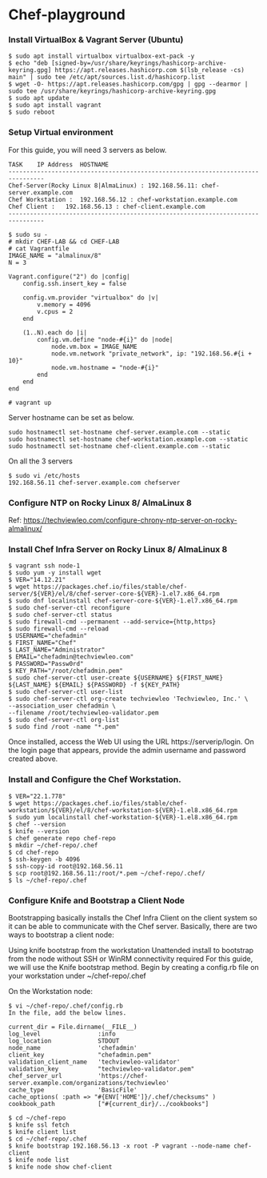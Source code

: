 # Chef-playground

### Install VirtualBox & Vagrant Server (Ubuntu)

```
$ sudo apt install virtualbox virtualbox-ext-pack -y
$ echo "deb [signed-by=/usr/share/keyrings/hashicorp-archive-keyring.gpg] https://apt.releases.hashicorp.com $(lsb_release -cs) main" | sudo tee /etc/apt/sources.list.d/hashicorp.list
$ wget -O- https://apt.releases.hashicorp.com/gpg | gpg --dearmor | sudo tee /usr/share/keyrings/hashicorp-archive-keyring.gpg
$ sudo apt update
$ sudo apt install vagrant
$ sudo reboot
```

### Setup Virtual environment

For this guide, you will need 3 servers as below.
```
TASK	IP Address	HOSTNAME
--------------------------------------------------------------------------------
Chef-Server(Rocky Linux 8|AlmaLinux) : 192.168.56.11: chef-server.example.com
Chef Workstation : 	192.168.56.12 :	chef-workstation.example.com
Chef Client :	192.168.56.13 :	chef-client.example.com
--------------------------------------------------------------------------------

```

```
$ sudo su -
# mkdir CHEF-LAB && cd CHEF-LAB
# cat Vagrantfile 
IMAGE_NAME = "almalinux/8"
N = 3

Vagrant.configure("2") do |config|
    config.ssh.insert_key = false

    config.vm.provider "virtualbox" do |v|
        v.memory = 4096
        v.cpus = 2
    end

    (1..N).each do |i|
        config.vm.define "node-#{i}" do |node|
            node.vm.box = IMAGE_NAME
            node.vm.network "private_network", ip: "192.168.56.#{i + 10}"
            node.vm.hostname = "node-#{i}"
        end
    end
end

# vagrant up
```

Server hostname can be set as below.
```
sudo hostnamectl set-hostname chef-server.example.com --static
sudo hostnamectl set-hostname chef-workstation.example.com --static
sudo hostnamectl set-hostname chef-client.example.com --static
```
On all the 3 servers
```
$ sudo vi /etc/hosts
192.168.56.11 chef-server.example.com chefserver
```
### Configure NTP on Rocky Linux 8/ AlmaLinux 8 

Ref: https://techviewleo.com/configure-chrony-ntp-server-on-rocky-almalinux/

### Install Chef Infra Server on Rocky Linux 8/ AlmaLinux 8
```
$ vagrant ssh node-1
$ sudo yum -y install wget
$ VER="14.12.21"
$ wget https://packages.chef.io/files/stable/chef-server/${VER}/el/8/chef-server-core-${VER}-1.el7.x86_64.rpm
$ sudo dnf localinstall chef-server-core-${VER}-1.el7.x86_64.rpm
$ sudo chef-server-ctl reconfigure
$ sudo chef-server-ctl status
$ sudo firewall-cmd --permanent --add-service={http,https}
$ sudo firewall-cmd --reload
$ USERNAME="chefadmin"
$ FIRST_NAME="Chef"
$ LAST_NAME="Administrator"
$ EMAIL="chefadmin@techviewleo.com"
$ PASSWORD="Passw0rd"
$ KEY_PATH="/root/chefadmin.pem"
$ sudo chef-server-ctl user-create ${USERNAME} ${FIRST_NAME} ${LAST_NAME} ${EMAIL} ${PASSWORD} -f ${KEY_PATH}
$ sudo chef-server-ctl user-list
$ sudo chef-server-ctl org-create techviewleo 'Techviewleo, Inc.' \
--association_user chefadmin \
--filename /root/techviewleo-validator.pem
$ sudo chef-server-ctl org-list
$ sudo find /root -name "*.pem"
```
Once installed, access the Web UI using the URL https://serverip/login. On the login page that appears, provide the admin username and password created above.

### Install and Configure the Chef Workstation.

```
$ VER="22.1.778"
$ wget https://packages.chef.io/files/stable/chef-workstation/${VER}/el/8/chef-workstation-${VER}-1.el8.x86_64.rpm
$ sudo yum localinstall chef-workstation-${VER}-1.el8.x86_64.rpm
$ chef --version
$ knife --version
$ chef generate repo chef-repo
$ mkdir ~/chef-repo/.chef
$ cd chef-repo
$ ssh-keygen -b 4096
$ ssh-copy-id root@192.168.56.11
$ scp root@192.168.56.11:/root/*.pem ~/chef-repo/.chef/
$ ls ~/chef-repo/.chef

```

### Configure Knife and Bootstrap a Client Node

Bootstrapping basically installs the Chef Infra Client on the client system so it can be able to communicate with the Chef server. Basically, there are two ways to bootstrap a client node:

Using knife bootstrap from the workstation
Unattended install to bootstrap from the node without SSH or WinRM connectivity required
For this guide, we will use the Knife bootstrap method. Begin by creating a config.rb file on your workstation under ~/chef-repo/.chef

On the Workstation node:
```
$ vi ~/chef-repo/.chef/config.rb
In the file, add the below lines.

current_dir = File.dirname(__FILE__)
log_level                :info
log_location             STDOUT
node_name                'chefadmin'
client_key               "chefadmin.pem"
validation_client_name   'techviewleo-validator'
validation_key           "techviewleo-validator.pem"
chef_server_url          'https://chef-server.example.com/organizations/techviewleo'
cache_type               'BasicFile'
cache_options( :path => "#{ENV['HOME']}/.chef/checksums" )
cookbook_path            ["#{current_dir}/../cookbooks"]

$ cd ~/chef-repo
$ knife ssl fetch
$ knife client list
$ cd ~/chef-repo/.chef
$ knife bootstrap 192.168.56.13 -x root -P vagrant --node-name chef-client
$ knife node list
$ knife node show chef-client


```

